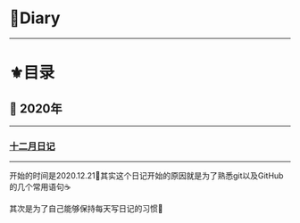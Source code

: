 # :book:Diary

---

# :fleur_de_lis:目录

## :diamond_shape_with_a_dot_inside: 2020年

---

### [十二月日记](./2020年/2020年12月.md)

---

开始的时间是2020.12.21:cactus:其实这个日记开始的原因就是为了熟悉git以及GitHub的几个常用语句:coffee:

其次是为了自己能够保持每天写日记的习惯:dizzy:

